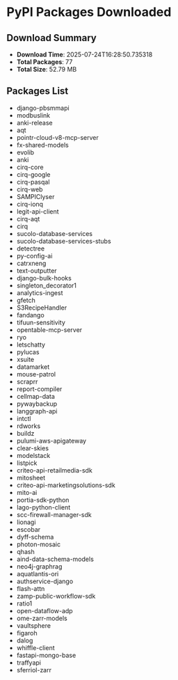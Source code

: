 # PyPI Packages Downloaded

## Download Summary
- **Download Time**: 2025-07-24T16:28:50.735318
- **Total Packages**: 77
- **Total Size**: 52.79 MB

## Packages List
- django-pbsmmapi
- modbuslink
- anki-release
- aqt
- pointr-cloud-v8-mcp-server
- fx-shared-models
- evolib
- anki
- cirq-core
- cirq-google
- cirq-pasqal
- cirq-web
- SAMPIClyser
- cirq-ionq
- legit-api-client
- cirq-aqt
- cirq
- sucolo-database-services
- sucolo-database-services-stubs
- detectree
- py-config-ai
- catrxneng
- text-outputter
- django-bulk-hooks
- singleton_decorator1
- analytics-ingest
- gfetch
- S3RecipeHandler
- fandango
- tifuun-sensitivity
- opentable-mcp-server
- ryo
- letschatty
- pylucas
- xsuite
- datamarket
- mouse-patrol
- scraprr
- report-compiler
- cellmap-data
- pywaybackup
- langgraph-api
- intctl
- rdworks
- buildz
- pulumi-aws-apigateway
- clear-skies
- modelstack
- listpick
- criteo-api-retailmedia-sdk
- mitosheet
- criteo-api-marketingsolutions-sdk
- mito-ai
- portia-sdk-python
- lago-python-client
- scc-firewall-manager-sdk
- lionagi
- escobar
- dyff-schema
- photon-mosaic
- qhash
- aind-data-schema-models
- neo4j-graphrag
- aquatlantis-ori
- authservice-django
- flash-attn
- zamp-public-workflow-sdk
- ratio1
- open-dataflow-adp
- ome-zarr-models
- vaultsphere
- figaroh
- dalog
- whiffle-client
- fastapi-mongo-base
- traffyapi
- sferriol-zarr
